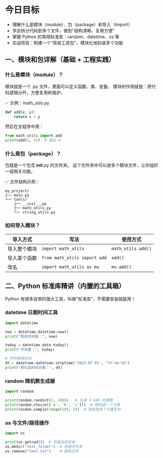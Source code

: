 # 今日目标
- 理解什么是模块（module）、包（package）和导入（import）
- 学会拆分代码到多个文件，做到"结构清晰、复用方便"
- 掌握 Python 的常用标准库：random、datetime、os 等
- 实战项目：构建一个"简易工具包"，模块化地封装多个功能

## 一、模块和包详解（基础 + 工程实践）

### 什么是模块（module）？
模块就是一个 .py 文件，里面可以定义函数、类、变量。
模块的作用就是：把代码逻辑分开，方便复用和维护。

✅ 示例：math_utils.py

```python
def add(x, y):
    return x + y
```

然后在主程序中用：

```python
from math_utils import add
print(add(3, 5))  # 输出 8
```

### 什么是包（package）？
包就是一个包含 __init__.py 的文件夹。
这个文件夹中可以放多个模块文件，让你组织一组相关功能。

✅ 文件结构示例：

```
my_project/
├── main.py
└── tools/
    ├── __init__.py
    ├── math_utils.py
    └── string_utils.py
```

### 如何导入模块？

| 导入方式 | 写法 | 使用方式 |
|----------|------|----------|
| 导入整个模块 | `import math_utils` | `math_utils.add()` |
| 导入某个函数 | `from math_utils import add` | `add()` |
| 改名 | `import math_utils as mu` | `mu.add()` |

## 二、Python 标准库精讲（内置的工具箱）

Python 有很多自带的强大工具，叫做"标准库"，不需要安装就能用！

### datetime 日期时间工具

```python
import datetime

now = datetime.datetime.now()
print("现在时间是：", now)

today = datetime.date.today()
print("今天是：", today)

# 字符串转时间
dt = datetime.datetime.strptime("2025-07-01", "%Y-%m-%d")
print("转化后时间对象：", dt)
```

### random 随机数生成器

```python
import random

print(random.randint(1, 100))   # 生成 1~100 的整数
print(random.choice(['a', 'b', 'c']))  # 随机选一个元素
print(random.sample(range(10), 3))  # 随机取多个不重复的
```

### os 与文件/路径操作

```python
import os

print(os.getcwd())  # 获取当前目录
os.mkdir("test_folder")  # 创建文件夹
os.remove("test.txt")    # 删除文件

